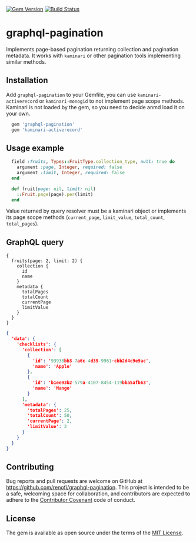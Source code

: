 [![Gem Version](https://badge.fury.io/rb/graphql-pagination.svg)](https://rubygems.org/gems/graphql-pagination)
[![Build Status](https://travis-ci.org/RenoFi/graphql-pagination.svg?branch=master)](https://travis-ci.org/RenoFi/graphql-pagination)

# graphql-pagination

Implements page-based pagination returning collection and pagination metadata. It works with `kaminari` or other pagination tools implementing similar methods.

## Installation

Add `graphql-pagination` to your Gemfile, you can use `kaminari-activerecord` or `kaminari-monogid` to not implement page scope methods. Kaminari is not loaded by the gem, so you need to decide anmd load it on your own.

```ruby
  gem 'graphql-pagination'
  gem 'kaminari-activerecord'
```

## Usage example

```ruby
  field :fruits, Types::FruitType.collection_type, null: true do
    argument :page, Integer, required: false
    argument :limit, Integer, required: false
  end

  def fruit(page: nil, limit: nil)
    ::Fruit.page(page).per(limit)
  end
```

Value returned by query resolver must be a kaminari object or implements its page scope methods (`current_page`, `limit_value`, `total_count`, `total_pages`).


## GraphQL query

```
{
  fruits(page: 2, limit: 2) {
    collection {
      id
      name
    }
    metadata {
      totalPages
      totalCount
      currentPage
      limitValue
    }
  }
}
```

```json
{
  'data': {
    'checklists': {
      'collection': [
        {
          'id': '93938bb3-7a6c-4d35-9961-cbb2d4c9e9ac',
          'name': 'Apple'
        },
        {
          'id': 'b1ee93b2-579a-4107-8454-119bba5afb63',
          'name': 'Mango'
        }
      ],
      'metadata': {
        'totalPages': 25,
        'totalCount': 50,
        'currentPage': 2,
        'limitValue': 2
      }
    }
  }
}
```

## Contributing

Bug reports and pull requests are welcome on GitHub at https://github.com/renofi/graphql-pagination. This project is intended to be a safe, welcoming space for collaboration, and contributors are expected to adhere to the [Contributor Covenant](http://contributor-covenant.org) code of conduct.

## License

The gem is available as open source under the terms of the [MIT License](https://opensource.org/licenses/MIT).

